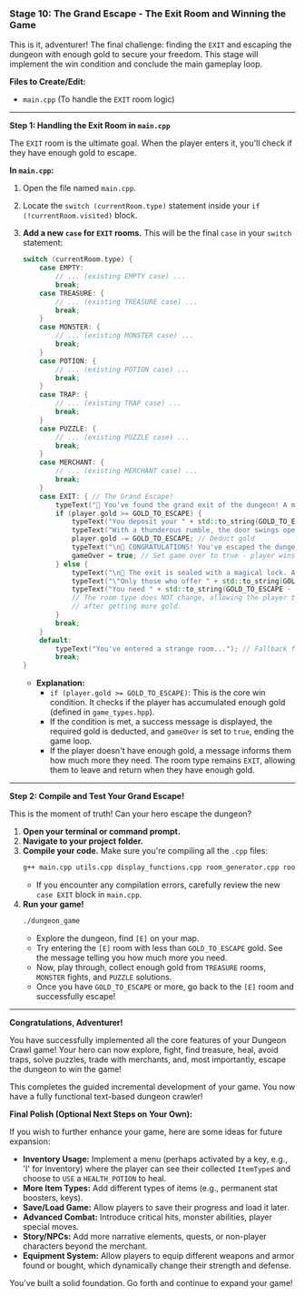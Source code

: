 ### Stage 10: The Grand Escape - The Exit Room and Winning the Game

This is it, adventurer! The final challenge: finding the `EXIT` and escaping the dungeon with enough gold to secure your freedom. This stage will implement the win condition and conclude the main gameplay loop.

**Files to Create/Edit:**

* `main.cpp` (To handle the `EXIT` room logic)

---

**Step 1: Handling the Exit Room in `main.cpp`**

The `EXIT` room is the ultimate goal. When the player enters it, you'll check if they have enough gold to escape.

**In `main.cpp`:**

1.  Open the file named `main.cpp`.
2.  Locate the `switch (currentRoom.type)` statement inside your `if (!currentRoom.visited)` block.
3.  **Add a new `case` for `EXIT` rooms.** This will be the final `case` in your `switch` statement:

    ```cpp
    switch (currentRoom.type) {
        case EMPTY:
            // ... (existing EMPTY case) ...
            break;
        case TREASURE: {
            // ... (existing TREASURE case) ...
            break;
        }
        case MONSTER: {
            // ... (existing MONSTER case) ...
            break;
        }
        case POTION: {
            // ... (existing POTION case) ...
            break;
        }
        case TRAP: {
            // ... (existing TRAP case) ...
            break;
        }
        case PUZZLE: {
            // ... (existing PUZZLE case) ...
            break;
        }
        case MERCHANT: {
            // ... (existing MERCHANT case) ...
            break;
        }
        case EXIT: { // The Grand Escape!
            typeText("🚪 You've found the grand exit of the dungeon! A massive, ornate door stands before you.");
            if (player.gold >= GOLD_TO_ESCAPE) {
                typeText("You deposit your " + std::to_string(GOLD_TO_ESCAPE) + " gold into the door's mechanism...");
                typeText("With a thunderous rumble, the door swings open, revealing daylight beyond!");
                player.gold -= GOLD_TO_ESCAPE; // Deduct gold
                typeText("\n🎉 CONGRATULATIONS! You've escaped the dungeon with " + std::to_string(player.gold) + " extra gold!");
                gameOver = true; // Set game over to true - player wins!
            } else {
                typeText("\n🚪 The exit is sealed with a magical lock. An inscription reads:");
                typeText("\"Only those who offer " + std::to_string(GOLD_TO_ESCAPE) + " gold may pass.\"");
                typeText("You need " + std::to_string(GOLD_TO_ESCAPE - player.gold) + " more gold to escape!");
                // The room type does NOT change, allowing the player to return
                // after getting more gold.
            }
            break;
        }
        default:
            typeText("You've entered a strange room..."); // Fallback for types not yet handled
            break;
    }
    ```
    * **Explanation:**
        * `if (player.gold >= GOLD_TO_ESCAPE)`: This is the core win condition. It checks if the player has accumulated enough gold (defined in `game_types.hpp`).
        * If the condition is met, a success message is displayed, the required gold is deducted, and `gameOver` is set to `true`, ending the game loop.
        * If the player doesn't have enough gold, a message informs them how much more they need. The room type remains `EXIT`, allowing them to leave and return when they have enough gold.

---

**Step 2: Compile and Test Your Grand Escape!**

This is the moment of truth! Can your hero escape the dungeon?

1.  **Open your terminal or command prompt.**
2.  **Navigate to your project folder.**
3.  **Compile your code.** Make sure you're compiling all the `.cpp` files:
    ```bash
    g++ main.cpp utils.cpp display_functions.cpp room_generator.cpp room_handlers.cpp -o dungeon_game
    ```
    * If you encounter any compilation errors, carefully review the new `case EXIT` block in `main.cpp`.
4.  **Run your game!**
    ```bash
    ./dungeon_game
    ```
    * Explore the dungeon, find `[E]` on your map.
    * Try entering the `[E]` room with less than `GOLD_TO_ESCAPE` gold. See the message telling you how much more you need.
    * Now, play through, collect enough gold from `TREASURE` rooms, `MONSTER` fights, and `PUZZLE` solutions.
    * Once you have `GOLD_TO_ESCAPE` or more, go back to the `[E]` room and successfully escape!

---

**Congratulations, Adventurer!**

You have successfully implemented all the core features of your Dungeon Crawl game! Your hero can now explore, fight, find treasure, heal, avoid traps, solve puzzles, trade with merchants, and, most importantly, escape the dungeon to win the game!

This completes the guided incremental development of your game. You now have a fully functional text-based dungeon crawler!

**Final Polish (Optional Next Steps on Your Own):**

If you wish to further enhance your game, here are some ideas for future expansion:

* **Inventory Usage:** Implement a menu (perhaps activated by a key, e.g., 'I' for Inventory) where the player can see their collected `ItemType`s and choose to `USE` a `HEALTH_POTION` to heal.
* **More Item Types:** Add different types of items (e.g., permanent stat boosters, keys).
* **Save/Load Game:** Allow players to save their progress and load it later.
* **Advanced Combat:** Introduce critical hits, monster abilities, player special moves.
* **Story/NPCs:** Add more narrative elements, quests, or non-player characters beyond the merchant.
* **Equipment System:** Allow players to equip different weapons and armor found or bought, which dynamically change their strength and defense.

You've built a solid foundation. Go forth and continue to expand your game!